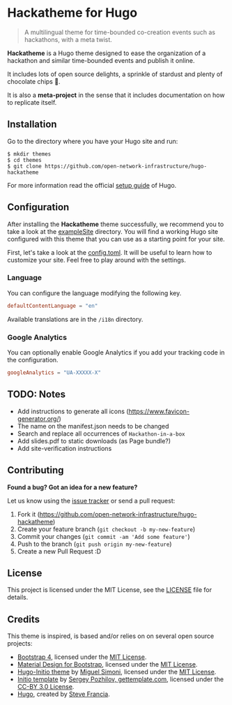 # Hackatheme for Hugo

> A multilingual theme for time-bounded co-creation events such as hackathons, with a meta twist.

**Hackatheme** is a Hugo theme designed to ease the organization of a hackathon and similar time-bounded events and publish it online.

It includes lots of open source delights, a sprinkle of stardust and plenty of chocolate chips 🍪.

It is also a **meta-project** in the sense that it includes documentation on how to replicate itself.

## Installation

Go to the directory where you have your Hugo site and run:

    $ mkdir themes
    $ cd themes
    $ git clone https://github.com/open-network-infrastructure/hugo-hackatheme

For more information read the official [setup guide](https://gohugo.io/overview/installing/) of Hugo.

## Configuration

After installing the **Hackatheme** theme successfully, we recommend you to take a look at the [exampleSite](https://github.com/open-network-infrastructure/hugo-hackatheme/tree/master/exampleSite) directory. You will find a working Hugo site configured with this theme that you can use as a starting point for your site.

First, let's take a look at the [config.toml](https://github.com/open-network-infrastructure/hugo-hackatheme/tree/master/exampleSite/config.toml). It will be useful to learn how to customize your site. Feel free to play around with the settings.

### Language

You can configure the language modifying the following key.

```toml
defaultContentLanguage = "en"
```

Available translations are in the `/i18n` directory.

### Google Analytics

You can optionally enable Google Analytics if you add your tracking code in the configuration.

```toml
googleAnalytics = "UA-XXXXX-X"
```


## TODO: Notes

- Add instructions to generate all icons (https://www.favicon-generator.org/)
- The name on the manifest.json needs to be changed
- Search and replace all occurrences of `Hackathon-in-a-box`
- Add slides.pdf to static downloads (as Page bundle?)
- Add site-verification instructions

<!-- ![screenshot](https://raw.githubusercontent.com/miguelsimoni/hugo-initio/master/images/tn.png)

## Installation
TODO: UPDATE

    $ cd /<your-hugo-site-directory>
    $ git submodule add https://github.com/miguelsimoni/hugo-initio.git themes/hugo-initio

More info: [hugo setup guide](https://gohugo.io/overview/installing/)

## Configuration

TODO: UPDATE

[Example Site](https://github.com/miguelsimoni/hugo-initio/tree/master/exampleSite)

[config.toml](https://github.com/miguelsimoni/hugo-initio/tree/master/exampleSite/config.toml)

### Sections

```toml
showSubheader = true
showServices = true
showRecentWorks = true
showDownload = true
showClients = true

footerEnableContact = true
footerEnableFollowme = true
footerEnableTextWidget = false
footerEnableFormWidget = false
```
### Social Networks Icons

You can add as many social networks as you want in the params.social array following this template:

```toml
[[params.social]]
  title = "facebook"
  url = "https://www.facebook.com/nickname"
  icon = "fa-facebook-square"
  footer = true
  sharethis = true
  network = "facebook"
```

See the whole configuration in the [config.toml](https://github.com/miguelsimoni/hugo-initio/tree/master/exampleSite/config.toml) file.

### Google Analytics

```toml
[params.google.analytics]
    trackerID = "GA-000000000-0"
```

Disable the Google Analytics by leaving `params.google.analytics.trackerID` empty.

### Almost there...

In order to see your site in action, you can run Hugo's built-in local server.

    $ hugo server

And open  [`http://localhost:1313/hugo-initio-site/`](http://localhost:1313/hugo-initio-site/) in the address bar of your browser.

## Deployment

TODO: Add details about travis

- [Hosting on GitHub](https://gohugo.io/hosting-and-deployment/hosting-on-github/)
- [More hosting and deployment options](https://gohugo.io/hosting-and-deployment/) -->

## Contributing

**Found a bug? Got an idea for a new feature?**

Let us know using the [issue tracker](https://github.com/open-network-infrastructure/hugo-hackatheme/issues) or send a pull request:

1. Fork it (<https://github.com/open-network-infrastructure/hugo-hackatheme>)
2. Create your feature branch (`git checkout -b my-new-feature`)
3. Commit your changes (`git commit -am 'Add some feature'`)
4. Push to the branch (`git push origin my-new-feature`)
5. Create a new Pull Request :D

## License

This project is licensed under the MIT License, see the [LICENSE](LICENSE) file for details.

## Credits

This theme is inspired, is based and/or relies on on several open source projects:

- [Bootstrap 4](https://getbootstrap.com/), licensed under the [MIT License](https://github.com/twbs/bootstrap/blob/master/LICENSE).
- [Material Design for Bootstrap](https://mdbootstrap.com/), licensed under the [MIT License](https://github.com/mdbootstrap/bootstrap-material-design/blob/master/license.txt).
- [Hugo-Initio theme](https://github.com/miguelsimoni/hugo-initio/) by [Miguel Simoni](https://miguelsimoni.xyz/), licensed under the [MIT License](https://github.com/miguelsimoni/hugo-initio/blob/master/LICENSE.md).
- [Initio template](http://www.gettemplate.com/info/initio/) by [Sergey Pozhilov, gettemplate.com](http://www.gettemplate.com/), licensed under the [CC-BY 3.0 License](http://creativecommons.org/licenses/by/3.0/).
- [Hugo](https://gohugo.io/), created by [Steve Francia](https://github.com/spf13).
